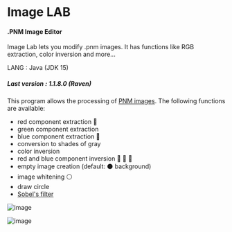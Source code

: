 # Image LAB
#### .PNM Image Editor
Image Lab lets you modify .pnm images. It has functions like RGB extraction, color inversion and more...

LANG : Java (JDK 15)

##### Last version : **1.1.8.0** (*Raven*)


This program allows the processing of [PNM images](https://people.math.sc.edu/Burkardt/data/pnm/pnm.html).
The following functions are available:

- red component extraction 🔴
- green component extraction   
- blue component extraction 🔵
- conversion to shades of gray
- color inversion
- red and blue component inversion 🔴 🔄 🔵
- empty image creation (default: ⚫ background)
- image whitening ⚪
- draw circle
- [Sobel's filter](https://en.wikipedia.org/wiki/Sobel_operator)


![image](https://user-images.githubusercontent.com/59441403/113778598-e918bd80-972c-11eb-959a-61618612bcbd.png)


![image](https://user-images.githubusercontent.com/59441403/113778749-15343e80-972d-11eb-8e17-0a5120de8f50.png)

